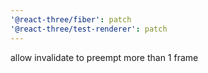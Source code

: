 ```yaml
---
'@react-three/fiber': patch
'@react-three/test-renderer': patch
---
```


allow invalidate to preempt more than 1 frame
